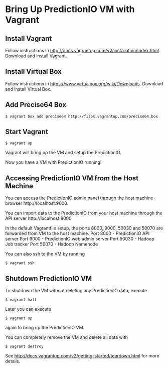 Bring Up PredictionIO VM with Vagrant
======================================

Install Vagrant
-----------------

Follow instructions in http://docs.vagrantup.com/v2/installation/index.html. Download and install Vagrant.

Install Virtual Box
--------------------

Follow instructions in https://www.virtualbox.org/wiki/Downloads. Download and install Virtual Box.

Add Precise64 Box
------------------

	$ vagrant box add precise64 http://files.vagrantup.com/precise64.box

Start Vagrant
----------------

	$ vagrant up

Vagrant will bring up the VM and setup the PredictionIO.

Now you have a VM with PredictionIO running!

Accessing PredictionIO VM from the Host Machine
------------------------------------------------

You can access the PredictionIO admin panel through the host machine browser http://localhost:9000.

You can import data to the PredictionIO from your host machine through the API server http://localhost:8000 

In the default Vagrantfile setup, the ports 8000, 9000, 50030 and 50070 are forwarded from VM to the host machine.
Port 8000 - PredictionIO API server
Port 9000 - PredictionIO web admin server
Port 50030 - Hadoop Job tracker
Port 50070 - Hadoop Namenode

You can also ssh to the VM by running

	$ vagrant ssh

Shutdown PredictionIO VM
---------------------------

To shutdown the VM without deleting any PredictionIO data, execute 

	$ vagrant halt

Later you can execute

	$ vagrant up 

again to bring up the PredictionIO VM.

You can completely remove the VM and delete all data with

	$ vagrant destroy

See http://docs.vagrantup.com/v2/getting-started/teardown.html for more details.
